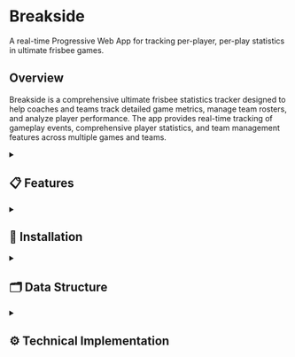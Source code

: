 # Breakside

A real-time Progressive Web App for tracking per-player, per-play statistics in ultimate frisbee games.

## Overview

Breakside is a comprehensive ultimate frisbee statistics tracker designed to help coaches and teams track detailed game metrics, manage team rosters, and analyze player performance. The app provides real-time tracking of gameplay events, comprehensive player statistics, and team management features across multiple games and teams.

<details>
<summary><h2>📋 Features</h2></summary>

### Team Management
- **Multi-team support** - Create and manage multiple teams with different rosters
- **Roster management** - Add, remove, and edit player information including nicknames
- **Team data export/import** - Download team data as JSON files for backup or sharing
- **Team switching** - Easily switch between different teams during use

### Game Tracking Modes
- **Simple Mode** - Streamlined interface for basic scoring and key play tracking
- **Detailed Play-by-Play** - Comprehensive event logging for complete game analysis
- **Key Play Dialog** - Record specific important events without switching modes

### Real-Time Statistics
- **Player Performance Metrics** - Track goals, assists, turnovers, completed passes, and defensive plays
- **Playing Time Tracking** - Monitor exact time on field for each player
- **Point-by-Point Analysis** - See which players were active in each point
- **Game vs. Season Stats** - Toggle between current game and cumulative statistics

### Advanced Game Features
- **Line Management** - Select active players for each point, or sub in entire lines
- **Next-line Selection** - Select line for the next point during the current point
- **Score Attribution** - Attribute goals and assists to specific players
- **Point Timer** - Automatic timing of points with visual indicators
- **Undo Capability** - Correct mistakes with real-time undo functionality
- **Event Logging** - Detailed logging of all throws, turnovers, defensive plays, and violations

### Data & Export
- **JSON Export** - Export complete game data for analysis
- **Local Storage** - Automatic saving of all team and game data
- **Resume Games** - Pick up where you left off with in-progress games
- **Game History** - View and manage past games for each team

### User Interface
- **Responsive Design** - Optimized for both mobile and desktop use
- **Touch-Optimized** - Large buttons and gestures designed for sideline use
- **Offline Capability** - Full functionality without internet connection
- **Dark Theme** - Easy-to-read interface in various lighting conditions

</details>

<details>
<summary><h2>📱 Installation</h2></summary>

Breakside is a Progressive Web App (PWA) hosted at [https://luebke.us/ultistats](https://luebke.us/ultistats).

### Installing on Mobile Devices

**For iOS (iPhone/iPad):**
1. Open Safari and navigate to [https://luebke.us/ultistats](https://luebke.us/ultistats)
2. Tap the Share button (square with arrow pointing up)
3. Scroll down and tap "Add to Home Screen"
4. Tap "Add" to install the app on your home screen

**For Android:**
1. Open Chrome and navigate to [https://luebke.us/ultistats](https://luebke.us/ultistats)
2. Tap the three-dot menu (⋮) in the top-right corner
3. Tap "Add to Home screen" or "Install app"
4. Tap "Install" to add the app to your device

### Installing on Desktop

**For Chrome/Edge:**
1. Navigate to [https://luebke.us/ultistats](https://luebke.us/ultistats)
2. Click the install icon in the address bar (or menu → Install Breakside)
3. Click "Install" when prompted

**For Safari:**
1. Navigate to [https://luebke.us/ultistats](https://luebke.us/ultistats)
2. Go to File → Add to Desktop (or use Develop menu → Add to Dock)

Once installed, the app will work offline and provide a native app-like experience across all platforms.

</details>

<details>
<summary><h2>🗂️ Data Structure</h2></summary>

The app uses a hierarchical data model to track comprehensive game statistics:

### Teams
- Team name and roster management
- Collection of all games played
- Aggregate player statistics across all games
- Team-specific settings and configurations

### Games
- Team vs. opponent matchup with score tracking
- Starting position (offense/defense)
- Collection of individual points played
- Game start/end timestamps

### Points
- Active players selected for the point
- Starting position (offense/defense)
- Point winner (team/opponent)
- Collection of possessions within the point
- Point duration timestamps

### Possessions
- Offensive or defensive status
- Collection of all events during the possession
- Possession duration tracking
- Automatic possession switching on turnovers

### Events
- **Throw Events** - Completed passes with flags for hucks, hammers, dumps, break marks, layouts, and scores
- **Turnover Events** - Incomplete throws, drops, stalls, and throwaways
- **Defense Events** - Blocks, interceptions, defensive plays, and Callahans
- **Violation Events** - Travels, picks, and other rule violations
- Player references (thrower, receiver, defender)
- Precise timestamps for all events

</details>

<details>
<summary><h2>⚙️ Technical Implementation</h2></summary>

### Architecture
- **Progressive Web App (PWA)** - Modern web app with native app features
- **Vanilla JavaScript** - No external frameworks for optimal performance and reliability
- **Service Worker** - Offline functionality and caching for uninterrupted use
- **Local Storage** - Persistent data storage without requiring server infrastructure

### Performance Features
- **Network-First Strategy** - Optimized loading with fallback to cached content
- **Automatic Versioning** - Built-in version tracking and updates
- **Responsive CSS** - Mobile-first design with touch-optimized interactions
- **Efficient Data Structures** - Optimized for real-time updates and statistics calculation

### Browser Support
- **Full Support** - Chrome, Safari, Firefox, Edge on desktop and mobile
- **PWA Features** - Home screen installation, offline mode, and app-like experience
- **Touch Gestures** - Swipe navigation and touch-optimized controls for mobile use

### Data Persistence
- **Automatic Saving** - All changes saved immediately to local storage
- **No Setup Required** - Works immediately without configuration or accounts
- **Data Portability** - Complete JSON export/import for data backup and sharing

</details>